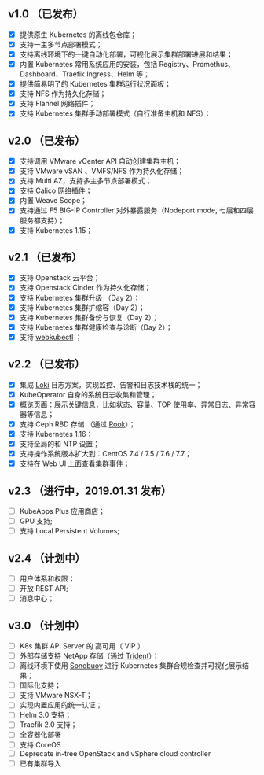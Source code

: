  ## v1.0 （已发布）

- [x] 提供原生 Kubernetes 的离线包仓库；
- [x] 支持一主多节点部署模式；
- [x] 支持离线环境下的一键自动化部署，可视化展示集群部署进展和结果；
- [x] 内置 Kubernetes 常用系统应用的安装，包括 Registry、Promethus、Dashboard、Traefik Ingress、Helm 等；
- [x] 提供简易明了的 Kubernetes 集群运行状况面板；
- [x] 支持 NFS 作为持久化存储；
- [x] 支持 Flannel 网络插件；
- [x] 支持 Kubernetes 集群手动部署模式（自行准备主机和 NFS）；

 ## v2.0 （已发布）

- [x] 支持调用 VMware vCenter API 自动创建集群主机；
- [x] 支持 VMware vSAN 、VMFS/NFS 作为持久化存储；
- [x] 支持 Multi AZ，支持多主多节点部署模式；
- [x] 支持 Calico 网络插件；
- [x] 内置 Weave Scope；
- [x] 支持通过 F5 BIG-IP Controller 对外暴露服务（Nodeport mode, 七层和四层服务都支持）；
- [x] 支持 Kubernetes 1.15；

 ## v2.1 （已发布）
 
- [x] 支持 Openstack 云平台；
- [x] 支持 Openstack Cinder 作为持久化存储；
- [x] 支持 Kubernetes 集群升级 （Day 2）；
- [x] 支持 Kubernetes 集群扩缩容（Day 2）；
- [x] 支持 Kubernetes 集群备份与恢复（Day 2）；
- [x] 支持 Kubernetes 集群健康检查与诊断（Day 2）；
- [x] 支持 [webkubectl](https://github.com/webkubectl/webkubectl) ；

 ## v2.2 （已发布）

- [x] 集成 [Loki](https://github.com/grafana/loki) 日志方案，实现监控、告警和日志技术栈的统一；
- [x] KubeOperator 自身的系统日志收集和管理；
- [x] 概览页面：展示关键信息，比如状态、容量、TOP 使用率、异常日志、异常容器等信息；
- [x] 支持 Ceph RBD 存储 （通过 [Rook](https://github.com/rook/rook)）；
- [x] 支持 Kubernetes 1.16；
- [x] 支持全局的和 NTP 设置；
- [x] 支持操作系统版本扩大到：CentOS 7.4 / 7.5 / 7.6 / 7.7；
- [x] 支持在 Web UI 上面查看集群事件；

 ## v2.3 （进行中，2019.01.31 发布）

- [ ] KubeApps Plus 应用商店；
- [ ] GPU 支持;
- [ ] 支持 Local Persistent Volumes;

 ##  v2.4 （计划中）
 
- [ ] 用户体系和权限；
- [ ] 开放 REST API;
- [ ] 消息中心；

 ##  v3.0 （计划中）
 
- [ ] K8s 集群 API Server 的 高可用（ VIP ） 
- [ ] 外部存储支持 NetApp 存储（通过 [Trident](https://github.com/NetApp/trident)）； 
- [ ] 离线环境下使用 [Sonobuoy](https://github.com/vmware-tanzu/sonobuoy) 进行 Kubernetes 集群合规检查并可视化展示结果；
- [ ] 国际化支持；
- [ ] 支持 VMware NSX-T；
- [ ] 实现内置应用的统一认证；
- [ ] Helm 3.0 支持；
- [ ] Traefik 2.0 支持；
- [ ] 全容器化部署
- [ ] 支持 CoreOS
- [ ] Deprecate in-tree OpenStack and vSphere cloud controller
- [ ] 已有集群导入
